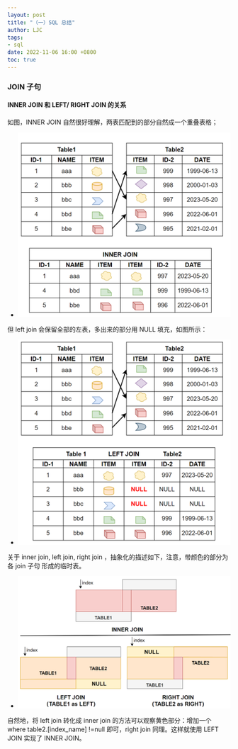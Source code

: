 ```yaml
---
layout: post
title: "（一）SQL 总结"
author: LJC
tags:
- sql
date: 2022-11-06 16:00 +0800
toc: true
---
```


### JOIN 子句

#### INNER JOIN 和 LEFT/ RIGHT JOIN 的关系

如图，INNER JOIN 自然很好理解，两表匹配到的部分自然成一个重叠表格；
- ![join01.png](/images/sql/join01.png)

但 left join 会保留全部的左表，多出来的部分用 NULL 填充，如图所示：
- ![join02.png](/images/sql/join02.png)

关于 inner join, left join, right join ，抽象化的描述如下，注意，带颜色的部分为各 join 子句 形成的临时表。
- ![join03.png](/images/sql/join03.png)

自然地，将 left join 转化成 inner join 的方法可以观察黄色部分：增加一个 where table2.[index_name] !=null 即可，right join 同理。这样就使用 LEFT JOIN 实现了 INNER JOIN。